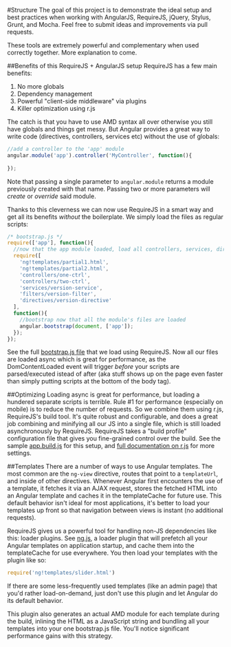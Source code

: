 #Structure
The goal of this project is to demonstrate the ideal setup and best practices when working with AngularJS, RequireJS, jQuery, Stylus, Grunt, and Mocha. Feel free to submit ideas and improvements via pull requests. 

These tools are extremely powerful and complementary when used correctly together. More explanation to come. 

##Benefits of this RequireJS + AngularJS setup
RequireJS has a few main benefits:
1. No more globals
2. Dependency management
3. Powerful "client-side middleware" via plugins
3. Killer optimization using r.js

The catch is that you have to use AMD syntax all over otherwise you still have globals and things get messy. But Angular provides a great way to write code (directives, controllers, services etc) without the use of globals:

```js
//add a controller to the 'app' module
angular.module('app').controller('MyController', function(){
  
});
```

Note that passing a single parameter to `angular.module` returns a module previously created with that name. Passing two or more parameters will *create* or *override* said module.

Thanks to this cleverness we can now use RequireJS in a smart way and get all its benefits *without* the boilerplate. We simply load the files as regular scripts:

```js
/* bootstrap.js */
require(['app'], function(){
  //now that the app module loaded, load all controllers, services, directives, etc
  require([
    'ng!templates/partial1.html',
    'ng!templates/partial2.html',
    'controllers/one-ctrl', 
    'controllers/two-ctrl',
    'services/version-service', 
    'filters/version-filter',
    'directives/version-directive'
  ], 
  function(){
    //bootstrap now that all the module's files are loaded
    angular.bootstrap(document, ['app']);
  });
});
```
See the full [bootstrap.js file](https://github.com/OpenWebStack/structure/blob/master/app/js/bootstrap.js) that we load using RequireJS. 
Now all our files are loaded async which is great for performance, as the DomContentLoaded event will trigger *before* your scripts are parsed/executed istead of after (aka stuff shows up on the page even faster than simply putting scripts at the bottom of the body tag). 

##Optimizing
Loading async is great for performance, but loading a hundered separate scripts is terrible. Rule #1 for performance (especially on mobile) is to reduce the number of requests. So we combine them using r.js, RequireJS's build tool. It's quite robust and configurable, and does a great job combining and minifying all our JS into a single file, which is still loaded asynchronously by RequireJS. RequireJS takes a "build profile" configuration file that gives you fine-grained control over the build. See the sample [app.build.js](https://github.com/OpenWebStack/structure/blob/master/app.build.js) for this setup, and [full documentation on r.js](http://requirejs.org/docs/optimization.html) for more settings. 

##Templates
There are a number of ways to use Angular templates. The most common are the `ng-view` directive, routes that point to a `templateUrl`, and inside of other directives. Whenever Angular first encounters the use of a template, it fetches it via an AJAX request, stores the fetched HTML into an Angular template and caches it in the templateCache for future use. This default behavior isn't ideal for most applications, it's better to load your templates up front so that navigation between views is instant (no additional requests). 

RequireJS gives us a powerful tool for handling non-JS dependencies like this: loader plugins. See [ng.js](https://github.com/OpenWebStack/structure/blob/master/app/js/lib/ng.js), a loader plugin that will prefetch all your Angular templates on application startup, and cache them into the templateCache for use everywhere. You then load your templates with the plugin like so:

```js
require('ng!templates/slider.html')
```
If there are some less-frequently used templates (like an admin page) that you'd rather load-on-demand, just don't use this plugin and let Angular do its default behavior. 

This plugin also generates an actual AMD module for each template during the build, inlining the HTML as a JavaScript string and bundling all your templates into your one bootstrap.js file. You'll notice significant performance gains with this strategy.